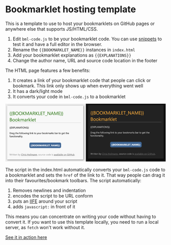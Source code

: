 # Bookmarklet hosting template

This is a template to use to host your bookmarklets on GitHub pages or anywhere else that supports JS/HTML/CSS.

1. Edit `bml-code.js` to be your bookmarklet code. You can use [snippets](https://docs.microsoft.com/microsoft-edge/devtools-guide-chromium/javascript/snippets) to test it and have a full editor in the browser.
1. Rename the `{{BOOKMARKLET_NAME}}` instances in `index.html`
1. Add your bookmarklet explanations as `{{EXPLANATIONS}}`
1. Change the author name, URL and source code location in the footer

The HTML page features a few benefits:

1. It creates a link of your bookmarklet code that people can click or bookmark. This link only shows up when everything went well
1. It has a dark/light mode
1. It converts your code in `bml-code.js` to a bookmarklet

![screenshot of the template in light and dark mode](bookmarklet-template.png)
 

The script in the index.html automatically converts your `bml-code.js` code to a bookmarklet and sets the `href` of the link to it. That way people can drag it into their favourites/bookmark toolbars. The script automatically:

1. Removes newlines and indentation
1. encodes the script to be URL conform
1. puts an [IIFE](https://developer.mozilla.org/en-US/docs/Glossary/IIFE) around your script
1. adds `javascript:` in front of it

This means you can concentrate on writing your code without having to convert it. If you want to use this template locally, you need to run a local server, as `fetch` won't work without it.

[See it in action here](https://codepo8.github.io/Quick-edit-bookmarklet/)
